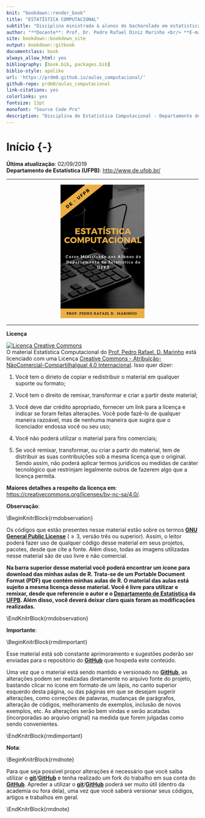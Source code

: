 ```yaml
--- 
knit: "bookdown::render_book"
title: "ESTATÍSTICA COMPUTACIONAL"
subtitle: "Disciplina ministrada à alunos do bacharelado em estatística da UFPB"
author: "**Docente**: Prof. Dr. Pedro Rafael Diniz Marinho <br/> **E-mail**: <pedro.rafael.marinho@gmail.com> / <pedro@de.ufpb.br>"
site: bookdown::bookdown_site
output: bookdown::gitbook
documentclass: book
always_allow_html: yes
bibliography: [book.bib, packages.bib]
biblio-style: apalike
url: 'https://prdm0.github.io/aulas_computacional/'
github-repo: prdm0/aulas_computacional
link-citations: yes
colorlinks: yes
fontsize: 13pt
monofont: "Source Code Pro"
description: "Disciplina de Estatística Computacional - Departamento de Estatística"
---
```


# Início {-}

**Última atualização**: 02/09/2019 <br/>
**Departamento de Estatística (UFPB)**: <http://www.de.ufpb.br/> 

---

<p align="center">
<img src="images/logo_livro.png" width="220" height="350"/>
</p>

---

**Licença**

<a rel="license" href="http://creativecommons.org/licenses/by-nc-sa/4.0/"><img alt="Licença Creative Commons" style="border-width:0" src="https://i.creativecommons.org/l/by-nc-sa/4.0/88x31.png" /></a><br />O material <span xmlns:dct="http://purl.org/dc/terms/" property="dct:title">Estatística Computacional</span> do <a xmlns:cc="http://creativecommons.org/ns#" href="https://prdm0.github.io/aulas_computacional/" property="cc:attributionName" rel="cc:attributionURL">Prof. Pedro Rafael. D. Marinho</a> está licenciado com uma Licença <a rel="license" href="http://creativecommons.org/licenses/by-nc-sa/4.0/">Creative Commons - Atribuição-NãoComercial-CompartilhaIgual 4.0 Internacional</a>. Isso quer dizer:

1. Você tem o dirieto de copiar e redistribuir o material em qualquer suporte ou formato;

2. Você tem o direito de remixar, transformar e criar a partir deste material;

3. Você deve dar crédito apropriado, fornecer um link para a licença e indicar se foram feitas alterações. Você pode fazê-lo de qualquer maneira razoável, mas de nenhuma maneira que sugira  que o licenciador endossa você ou seu uso;

4. Você não poderá utilizar o material para fins comerciais;

5. Se você remixar, transformar, ou criar a partir do material, tem de distribuir as suas contribuições sob a mesma licença que o original. Sendo assim, não poderá aplicar termos jurídicos ou medidas de caráter tecnológico que restrinjam legalmente outros de fazerem algo que a licença permita. 

**Maiores detalhes a respeito da licença em**: <https://creativecommons.org/licenses/by-nc-sa/4.0/>.

**Observação**:

\BeginKnitrBlock{rmdobservation}<div class="rmdobservation"><div class=text-justify>
Os códigos que estão presentes nesse material estão sobre os termos [**GNU General Public License**](https://www.gnu.org/licenses/gpl-3.0.pt-br.html) ($\geq 3$, versão três ou superior). Assim, o leitor poderá fazer uso de qualquer código desse material em seus projetos, pacotes, desde que cite a fonte. Além disso, todas as imagens utilizadas nesse material são de uso livre e não comercial.

**Na barra superior desse material você poderá encontrar um ícone para download das minhas aulas de R. Trata-se de um Portable Document Format (PDF) que contém minhas aulas de R. O material das aulas está sujeito a mesma licença desse material. Você é livre para utilizar e remixar, desde que referencie o autor e o [**Departamento de Estatística**](http://www.de.ufpb.br/) da [**UFPB**](https://www.ufpb.br/). Além disso, você deverá deixar claro quais foram as modificações realizadas.**
</div></div>\EndKnitrBlock{rmdobservation}

**Importante**:

\BeginKnitrBlock{rmdimportant}<div class="rmdimportant"><div class=text-justify>
Esse material está sob constante aprimoramento e sugestões poderão ser enviadas para o repositório do [**GitHub**](https://github.com/prdm0/aulas_computacional) que hospeda este conteúdo. 

Uma vez que o material está sendo mantido e versionado no [**GitHub**](https://github.com/prdm0/aulas_computacional), as alterações podem ser realizadas diretamente no arquivo fonte do projeto, bastando clicar no ícone em formato de um lápis, no canto superior esquerdo desta página, ou das páginas em que se desejam sugerir alterações, como correções de palavras, mudanças de parágrafos, alteração de códigos, melhoramento de exemplos, inclusão de novos exemplos, etc. As alterações serão bem vindas e serão acatadas (incorporadas ao arquivo orignal) na medida que forem julgadas como sendo convenientes.
</div></div>\EndKnitrBlock{rmdimportant}

**Nota**: 

\BeginKnitrBlock{rmdnote}<div class="rmdnote"><div class=text-justify>
Para que seja possível propor alterações é necessário que você saiba utilizar o [**git**](https://git-scm.com/)/[**GitHub**](https://github.com/prdm0/aulas_computacional) e tenha realizado um fork do trabalho em sua conta do [**GitHub**](https://github.com/prdm0/aulas_computacional). Apreder a utilizar o [**git**](https://git-scm.com/)/[**GitHub**](https://github.com/prdm0/aulas_computacional) poderá ser muito útil (dentro da academia ou fora dela), uma vez que você saberá versionar seus códigos, artigos e trabalhos em geral.
</div></div>\EndKnitrBlock{rmdnote}
